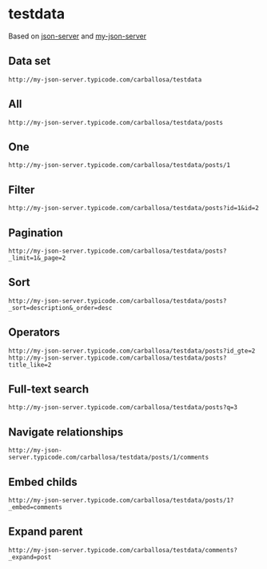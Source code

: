 # testdata

Based on [json-server](https://github.com/typicode/json-server) and [my-json-server](https://my-json-server.typicode.com/)

## Data set
```
http://my-json-server.typicode.com/carballosa/testdata
```

## All
```
http://my-json-server.typicode.com/carballosa/testdata/posts
```

## One
```
http://my-json-server.typicode.com/carballosa/testdata/posts/1
```

## Filter
```
http://my-json-server.typicode.com/carballosa/testdata/posts?id=1&id=2
```

## Pagination
```
http://my-json-server.typicode.com/carballosa/testdata/posts?_limit=1&_page=2
```

## Sort
```
http://my-json-server.typicode.com/carballosa/testdata/posts?_sort=description&_order=desc
```

## Operators
```
http://my-json-server.typicode.com/carballosa/testdata/posts?id_gte=2
http://my-json-server.typicode.com/carballosa/testdata/posts?title_like=2
```

## Full-text search
```
http://my-json-server.typicode.com/carballosa/testdata/posts?q=3
```

## Navigate relationships
```
http://my-json-server.typicode.com/carballosa/testdata/posts/1/comments
```

## Embed childs 
```
http://my-json-server.typicode.com/carballosa/testdata/posts/1?_embed=comments
```

## Expand parent
```
http://my-json-server.typicode.com/carballosa/testdata/comments?_expand=post
```
